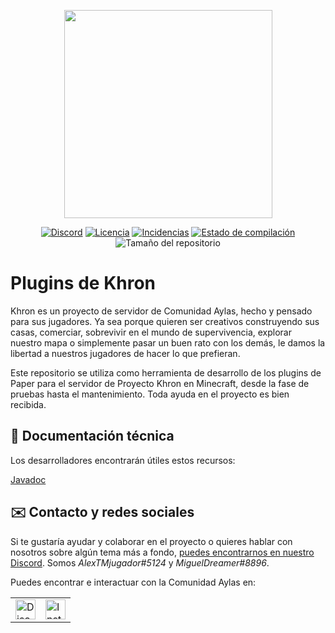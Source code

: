 <p align="center"><img width="333" height="333" src="https://media.discordapp.net/attachments/123920670265573376/1090593703648841828/Aylas_Transparente_1024.png"></p>

<p align="center"><a href="https://discord.gg/RVAgQRS"><img src="https://discordapp.com/api/guilds/85364538328768512/widget.png" alt="Discord"></a> <a href="https://github.com/ComunidadAylas/khron-plugins/blob/master/LICENSE"><img src="https://img.shields.io/github/license/ComunidadAylas/khron-plugins.svg" alt="Licencia"></a> <a href="https://github.com/ComunidadAylas/khron-plugins/issues"><img src="https://img.shields.io/github/issues/ComunidadAylas/khron-plugins.svg" alt="Incidencias"></a> <a href="https://github.com/ComunidadAylas/khron-plugins/actions?query=workflow%3A%22Maven+CI%22+event%3Apush"><img src="https://github.com/ComunidadAylas/khron-plugins/workflows/Maven%20CI/badge.svg?event=push" alt="Estado de compilación"></a> <img src="https://img.shields.io/github/repo-size/ComunidadAylas/khron-plugins.svg" alt="Tamaño del repositorio"></p>

# Plugins de Khron

Khron es un proyecto de servidor de Comunidad Aylas, hecho y pensado para sus jugadores. Ya sea porque quieren ser creativos construyendo sus casas, comerciar, sobrevivir en el mundo de supervivencia, explorar nuestro mapa o simplemente pasar un buen rato con los demás, le damos la libertad a nuestros jugadores de hacer lo que prefieran.

Este repositorio se utiliza como herramienta de desarrollo de los plugins de Paper para el servidor de Proyecto Khron en Minecraft, desde la fase de pruebas hasta el mantenimiento. Toda ayuda en el proyecto es bien recibida.

## 📖 Documentación técnica
Los desarrolladores encontrarán útiles estos recursos:

[Javadoc](https://comunidadaylas.github.io/khron-plugins/)

## ✉️ Contacto y redes sociales

Si te gustaría ayudar y colaborar en el proyecto o quieres hablar con nosotros sobre algún tema más a fondo, [puedes encontrarnos en nuestro Discord](https://discord.gg/RVAgQRS). Somos _AlexTMjugador#5124_ y _MiguelDreamer#8896_.

Puedes encontrar e interactuar con la Comunidad Aylas en:

<table><tr><td><a href="https://discord.gg/RVAgQRS"><img src="https://discordapp.com/assets/e05ead6e6ebc08df9291738d0aa6986d.png" alt="Discord" width="32"></a></td><td><a href="https://www.instagram.com/comunidadaylas/"><img src="https://instagram-brand.com/wp-content/uploads/2016/11/app-icon2.png" alt="Instagram" width="32"></a></td></tr></table>
